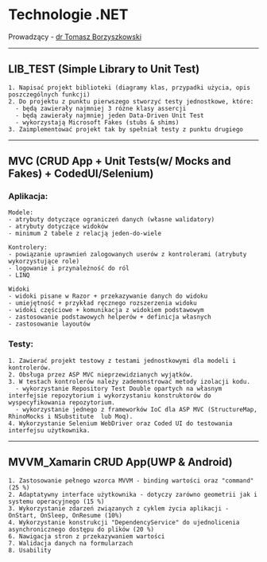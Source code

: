 # Technologie .NET

Prowadzący - [dr Tomasz Borzyszkowski](https://github.com/tborzyszkowski)

-----------------------

## LIB_TEST (Simple Library to Unit Test)
```$xslt
1. Napisać projekt biblioteki (diagramy klas, przypadki użycia, opis poszczególnych funkcji)
2. Do projektu z punktu pierwszego stworzyć testy jednostkowe, które:
  - będą zawierały najmniej 3 różne klasy assercji
  - będą zawierały najmniej jeden Data-Driven Unit Test
  - wykorzystają Microsoft Fakes (stubs & shims)
3. Zaimplementować projekt tak by spełniał testy z punktu drugiego
```

-----------------------

## MVC (CRUD App + Unit Tests(w/ Mocks and Fakes) + CodedUI/Selenium)
### Aplikacja:
```$xslt
Modele:
- atrybuty dotyczące ograniczeń danych (własne walidatory)
- atrybuty dotyczące widoków
- minimum 2 tabele z relacją jeden-do-wiele

Kontrolery:
- powiązanie uprawnień zalogowanych userów z kontrolerami (atrybuty wykorzystujące role)
- logowanie i przynależność do ról
- LINQ

Widoki
- widoki pisane w Razor + przekazywanie danych do widoku
- umiejętność + przykład ręcznego rozszerzenia widoku
- widoki częściowe + komunikacja z widokiem podstawowym
- zastosowanie podstawowych helperów + definicja własnych
- zastosowanie layoutów
```

### Testy:
```$xslt
1. Zawierać projekt testowy z testami jednostkowymi dla modeli i kontrolerów.
2. Obsługa przez ASP MVC nieprzewidzianych wyjątków.
3. W testach kontrolerów należy zademonstrować metody izolacji kodu.
  - wykorzystanie Repository Test Double opartych na własnym interfejsie repozytorium i wykorzystaniu konstruktorów do wyspecyfikowania repozytorium.
  - wykorzystanie jednego z frameworków IoC dla ASP MVC (StructureMap,  RhinoMocks i NSubstitute  lub Moq).
4. Wykorzystanie Selenium WebDriver oraz Coded UI do testowania interfejsu użytkownika.
```

-----------------------

## MVVM_Xamarin CRUD App(UWP & Android)
```$xslt
1. Zastosowanie pełnego wzorca MVVM - binding wartości oraz "command" (25 %)
2. Adaptatywny interface użytkownika - dotyczy zarówno geometrii jak i systemu operacyjnego (15 %)
3. Wykorzystanie zdarzeń związanych z cyklem życia aplikacji - OnStart, OnSleep, OnResume (10%)
4. Wykorzystanie konstrukcji "DependencyService" do ujednolicenia asynchronicznego dostępu do plików (20 %)
6. Nawigacja stron z przekazywaniem wartości
7. Walidacja danych na formularzach
8. Usability
```